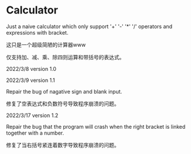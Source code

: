 # Calculator
Just a naive calculator which only support '+' '-' '*' '/' operators and expressions with bracket.

这只是一个超级简陋的计算器www

仅支持加、减、乘、除四则运算和带括号的表达式。

2022/3/8 version 1.0

2022/3/9 version 1.1

Repair the bug of nagative sign and blank input.

修复了空表达式和负数符号导致程序崩溃的问题。

2022/3/17 version 1.2

Repair the bug that the program will crash when the right bracket is linked together with a number.

修复了当右括号紧连着数字导致程序崩溃的问题。
